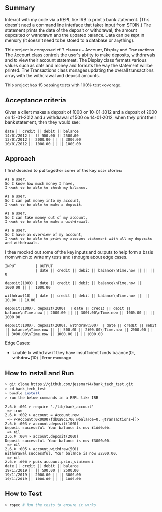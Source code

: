 ## Summary
Interact with my code via a REPL like IRB to print a bank statement. (This doesn't need a command line interface that takes input from STDIN.)
The statement prints the date of the deposit or withdrawal, the amount deposited or withdrawn and the updated balance.
Data can be kept in memory (it doesn't need to be stored to a database or anything).

This project is composed of 3 classes - Account, Display and Transactions. The Account class controls the user's ability to make deposits, withdrawals and to view their account statement. The Display class formats various values such as date and money and formats the way the statement will be printed. The Transactions class manages updating the overall transactions array with the withdrawal and deposit amounts. 

This project has 15 passing tests with 100% test coverage.

## Acceptance criteria
Given a client makes a deposit of 1000 on 10-01-2012 and a deposit of 2000 on 13-01-2012 and a withdrawal of 500 on 14-01-2012, when they print their bank statement, then they would see:
```
date || credit || debit || balance
14/01/2012 || || 500.00 || 2500.00
13/01/2012 || 2000.00 || || 3000.00
10/01/2012 || 1000.00 || || 1000.00
```

## Approach
I first decided to put together some of the key user stories:
```
As a user,
So I know how much money I have,
I want to be able to check my balance.

As a user,
So I can put money into my account,
I want to be able to make a deposit.

As a user,
So I can take money out of my account,
I want to be able to make a withdrawal.

As a user,
So I have an overview of my account,
I want to be able to print my account statement with all my deposits and withdrawals.
```
I then mocked out some of the key inputs and outputs to help form a basis from which to write my tests and I thought about edge cases.
```
INPUT         | OUTPUT
              | date || credit || debit || balance\nTime.now || || || 0

deposit(1000) | date || credit || debit || balance\nTime.now || 1000.00 || || 1000.00

withdraw(10)  | date || credit || debit || balance\nTime.now ||  || 10.00 || 10.00

deposit(1000), deposit(2000)  | date || credit || debit || balance\nTime.now || 2000.00 || || 3000.00\nTime.now || 1000.00 || || 1000.00

deposit(1000), deposit(2000), withdraw(500)  | date || credit || debit || balance\nTime.now || || 500.00 || 2500.00\nTime.now || 2000.00 || || 3000.00\nTime.now || 1000.00 || || 1000.00
```
Edge Cases:
- Unable to withdraw if they have insufficient funds
balance(0), withdraw(10)   | Error message

## How to Install and Run
```bash
> git clone https://github.com/jessmar94/bank_tech_test.git
> cd bank_tech_test
> bundle install
> run the below commands in a REPL like IRB
```
```
2.6.0 :001 > require './lib/bank_account'
 => true
2.6.0 :002 > account = Account.new
 => #<Account:0x00007fdb0a9c1700 @balance=0, @transactions=[]>
2.6.0 :003 > account.deposit(1000)
Deposit successful. Your balance is now £1000.00.
 => nil
2.6.0 :004 > account.deposit(2000)
Deposit successful. Your balance is now £3000.00.
 => nil
2.6.0 :005 > account.withdraw(500)
Withdrawal successful. Your balance is now £2500.00.
 => nil
2.6.0 :006 > puts account.print_statement
date || credit || debit || balance
19/11/2019 || || 500.00 || 2500.00
19/11/2019 || 2000.00 || || 3000.00
19/11/2019 || 1000.00 || || 1000.00
```

## How to Test
```bash
> rspec # Run the tests to ensure it works
```
